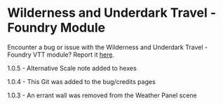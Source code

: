 # Wilderness and Underdark Travel - Foundry Module
Encounter a bug or issue with the Wilderness and Underdark Travel - Foundry VTT module? Report it [here](https://github.com/xthesaintx/travelguides/issues).

1.0.5 - Alternative Scale note added to hexes

1.0.4 - This Git was added to the bug/credits pages

1.0.3 - An errant wall was removed from the Weather Panel scene
